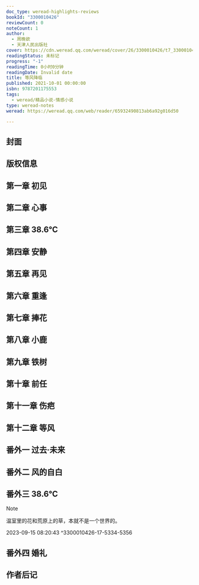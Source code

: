 ```yaml
---
doc_type: weread-highlights-reviews
bookId: "3300010426"
reviewCount: 0
noteCount: 1
author:
  - 周晚欲
  - 天津人民出版社
cover: https://cdn.weread.qq.com/weread/cover/26/3300010426/t7_3300010426.jpg
readingStatus: 未标记
progress: "-1"
readingTime: 0小时0分钟
readingDate: Invalid date
title: 等风降临
published: 2021-10-01 00:00:00
isbn: 9787201175553
tags:
  - weread/精品小说-情感小说
type: weread-notes
weread: https://weread.qq.com/web/reader/65932490813ab6a92g016d50

---
```



## 封面

## 版权信息

## 第一章 初见

## 第二章 心事

## 第三章 38.6℃

## 第四章 安静

## 第五章 再见

## 第六章 重逢

## 第七章 捧花

## 第八章 小鹿

## 第九章 铁树

## 第十章 前任

## 第十一章 伤疤

## 第十二章 等风

## 番外一 过去·未来

## 番外二 风的自白

## 番外三 38.6℃

> [!NOTE] 
> 温室里的花和荒原上的草，本就不是一个世界的。
> 
> 2023-09-15 08:20:43 ^3300010426-17-5334-5356

## 番外四 婚礼

## 作者后记

